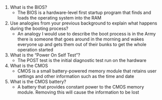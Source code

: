 1. What is the BIOS?
    * The BIOS is a hardware-level first startup program that finds and loads the operating system into the RAM
2. Use analogies from your previous background to explain what happens during the booting process?
    * An analogy I would use to describe the boot process is in the Army there is someone that goes around in the morning and wakes everyone up and gets them out of their bunks to get the whole operation started
4. What is the “Power On Self Test”?
    * The POST test is the initial diagnostic test run on the hardware 
6. What is the CMOS
    * CMOS is a small battery-powered memory module that retains user settings and other information such as the time and date
6. What is the CMOS battery?
    * A battery that provides constant power to the CMOS memory module. Removing this will cause the information to be lost
